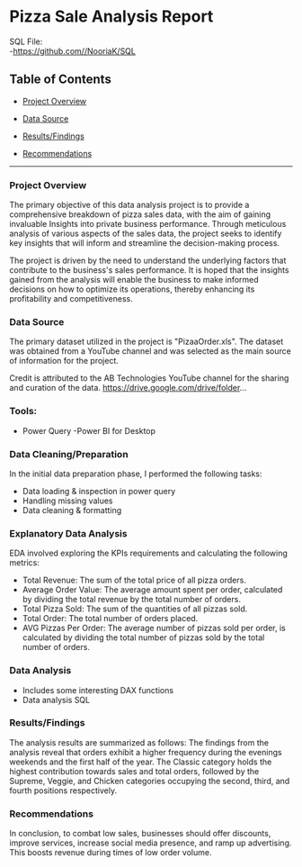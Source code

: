 

# Pizza Sale Analysis Report
SQL File:  
-https://github.com//NooriaK/SQL


## Table of Contents

-  [Project Overview](#Project-Overview)

 - [Data Source](#Data-Source)
 
 - [Results/Findings](#Results-Findings)
 
 - [Recommendations](#recommendations) 




---


### Project Overview

The primary objective of this data analysis project is to provide a comprehensive breakdown of pizza sales data, with the aim of gaining invaluable
Insights into private business performance. Through meticulous analysis of various aspects of the sales data, the project seeks to identify key insights
that will inform and streamline the decision-making process.

The project is driven by the need to understand the underlying factors that contribute to the business's sales performance. 
It is hoped that the insights gained from the analysis will enable the business to make informed decisions on how to optimize its operations, 
thereby enhancing its profitability and competitiveness.

 

### Data Source
The primary dataset utilized in the project is "PizaaOrder.xls". The dataset was obtained from a YouTube channel and was selected as the main source of information for 
the project.

 Credit is attributed to the AB Technologies YouTube channel for the sharing and curation of the data.
 https://drive.google.com/drive/folder...


### Tools:
- Power Query
-Power BI for Desktop


### Data Cleaning/Preparation
In the initial data preparation phase, I performed the following tasks:
- Data loading & inspection in power query
- Handling missing values
- Data cleaning & formatting


### Explanatory Data Analysis
EDA involved exploring the  KPIs requirements and calculating the following metrics:

- Total Revenue: The sum of the total price of all pizza orders.
- Average Order Value: The average amount spent per order, calculated by dividing the total revenue by the total number of orders.
- Total Pizza Sold: The sum of the quantities of all pizzas sold.
- Total Order: The total number of orders placed.
- AVG Pizzas Per Order: The average number of pizzas sold per order, is calculated by dividing the total number of pizzas sold by the total number of orders.


### Data Analysis
- Includes some interesting DAX functions
- Data analysis SQL


### Results/Findings
The analysis results are summarized as follows:
The findings from the analysis reveal that orders exhibit a higher frequency during the evenings weekends and the first half of the year. 
The Classic category holds the highest contribution towards sales and total orders, followed by the Supreme, Veggie, and Chicken categories occupying the second, third, and fourth positions respectively.

### Recommendations
In conclusion, to combat low sales, businesses should offer discounts, improve services, increase social media presence, and ramp up advertising. 
This boosts revenue during times of low order volume.


















